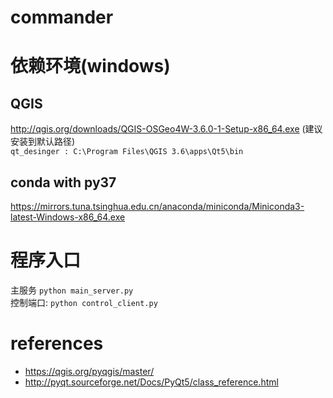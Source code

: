 # commander

# 依赖环境(windows)
## QGIS
http://qgis.org/downloads/QGIS-OSGeo4W-3.6.0-1-Setup-x86_64.exe (建议安装到默认路径)  
```qt_desinger : C:\Program Files\QGIS 3.6\apps\Qt5\bin```  
## conda with py37
https://mirrors.tuna.tsinghua.edu.cn/anaconda/miniconda/Miniconda3-latest-Windows-x86_64.exe  

# 程序入口
主服务
```python main_server.py```  
控制端口:
```python control_client.py```  

# references
- https://qgis.org/pyqgis/master/
- http://pyqt.sourceforge.net/Docs/PyQt5/class_reference.html

